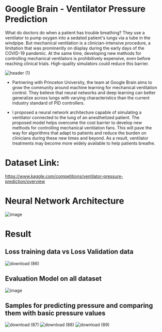 # Google Brain - Ventilator Pressure Prediction
What do doctors do when a patient has trouble breathing? They use a ventilator to pump oxygen into a sedated patient's lungs via a tube in the windpipe. But mechanical ventilation is a clinician-intensive procedure, a limitation that was prominently on display during the early days of the COVID-19 pandemic. At the same time, developing new methods for controlling mechanical ventilators is prohibitively expensive, even before reaching clinical trials. High-quality simulators could reduce this barrier.

![header (1)](https://user-images.githubusercontent.com/108609519/201483257-41eb3799-afbc-447b-8fa6-ac30565c56d5.png)

- Partnering with Princeton University, the team at Google Brain aims to grow the community around machine learning for mechanical ventilation control. They believe that neural networks and deep learning can better generalize across lungs with varying characteristics than the current industry standard of PID controllers.

- I proposed a neural network architecture capable of simulating a ventilator connected to the lung of an anesthetized patient.
The proposed model helps overcome the cost barrier to develop new methods for controlling mechanical ventilation fans. This will pave the way for algorithms that adapt to patients and reduce the burden on clinicians during these new times and beyond. As a result, ventilator treatments may become more widely available to help patients breathe.
# Dataset Link:
https://www.kaggle.com/competitions/ventilator-pressure-prediction/overview

# Neural Network Architecture
![image](https://user-images.githubusercontent.com/108609519/201482772-0f5b43bf-964b-4d86-8c69-8c2590f7f1d0.png)

# Result
## Loss training data vs Loss Validation data
![download (86)](https://user-images.githubusercontent.com/108609519/201482804-a6e7e0d6-7fdb-4fe2-9787-76eb2c70e0eb.png)
## Evaluation Model on all dataset
![image](https://user-images.githubusercontent.com/108609519/201482953-39a9ab12-a137-497f-9a41-68c7b9db1c6c.png)

## Samples for predicting pressure and comparing them with basic pressure values
![download (87)](https://user-images.githubusercontent.com/108609519/201482815-2b3d37dc-2f38-42d7-8db9-4b04139895ed.png)
![download (88)](https://user-images.githubusercontent.com/108609519/201482903-633a3810-9bca-40df-844a-1bd4975d21e6.png)
![download (89)](https://user-images.githubusercontent.com/108609519/201482914-1ff2c4b5-3f79-4312-a223-d8bcc7da5fb0.png)
